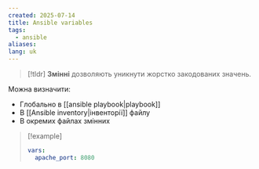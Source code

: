 ```yaml
---
created: 2025-07-14
title: Ansible variables
tags:
  - ansible
aliases: 
lang: uk
---
```


> [!tldr]
> **Змінні** дозволяють уникнути жорстко закодованих значень.

Можна визначити:

- Глобально в [[ansible playbook|playbook]]
- В [[Ansible inventory|інвенторії]] файлу
- В окремих файлах змінних

> [!example]
> ```yaml
> vars:
> 	apache_port: 8080
> ```
